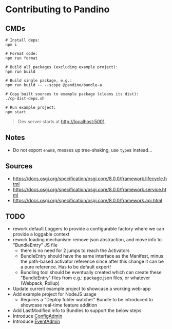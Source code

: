 # Contributing to Pandino

## CMDs

```
# Install deps:
npm i

# Format code:
npm run format

# Build all packages (excluding example project):
npm run build

# Build single package, e.g.:
npm run build -- --scope @pandino/bundle-a

# Copy built sources to example package (cleans its dist):
./cp-dist-deps.sh

# Run example project:
npm start
```
> Dev server starts at [http://localhost:5001](http://localhost:5001).

## Notes

- Do not export `enum`s, messes up tree-shaking, use `type`s instead...

## Sources

- https://docs.osgi.org/specification/osgi.core/8.0.0/framework.lifecycle.html
- https://docs.osgi.org/specification/osgi.core/8.0.0/framework.service.html
- https://docs.osgi.org/specification/osgi.core/8.0.0/framework.api.html

## TODO

- rework default Loggers to provide a configurable factory where we can provide a loggable context
- rework loading mechanism: remove json abstraction, and move info to "BundleEntry" JS file
    - there is no need for 2 jumps to reach the Activators
    - BundleEntry should have the same interface as the Manifest, minus the path-based activator reference
      since after this change it can be a pure reference. Has to be default export!
    - Bundling tool should be eventually created which can create these "BundleEntry" files from
      e.g.: package.json files, or whatever (Webpack, Rollup)
- Update current example project to showcase a working web-app
- Add example project for NodeJS usage
    - Requires a "Deploy folder watcher" Bundle to be introduced to showcase real-time feature addition
- Add LastModified info to Bundles to support the below steps
- Introduce [ConfigAdmin](https://docs.osgi.org/specification/osgi.cmpn/8.0.0/service.cm.html)
- Introduce [EventAdmin](https://docs.osgi.org/specification/osgi.cmpn/8.0.0/service.event.html)
